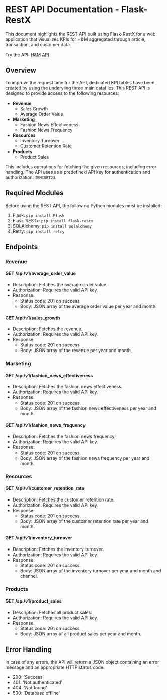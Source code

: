 # REST API Documentation - Flask-RestX

This document highlights the REST API built using Flask-RestX for a web application that visualizes KPIs for H&M aggregated through article, transaction, and customer data.

Try the API: [H&M API](api.maxharrison.de)

## Overview

To improve the request time for the API, dedicated KPI tables have been created by using the underyling three main datafiles. This REST API is designed to provide access to the following resources:

- **Revenue**
  - Sales Growth
  - Average Order Value
- **Marketing**
  - Fashion News Effectiveness
  - Fashion News Frequency
- **Resources**
  - Inventory Turnover
  - Customer Retention Rate
- **Products**
  - Product Sales

This includes operations for fetching the given resources, including error handling. The API uses as a predefined API key for authentication and authorization: `IEMCSBT23`.

## Required Modules

Before using the REST API, the following Python modules must be installed:

1. Flask: `pip install Flask`
2. Flask-RESTx: `pip install flask-restx`
3. SQLAlchemy: `pip install sqlalchemy`
4. Retry: `pip install retry`

## Endpoints

### Revenue

#### GET /api/v1/average_order_value

- Description: Fetches the average order value.
- Authorization: Requires the valid API key.
- Response:
  - Status code: 201 on success.
  - Body: JSON array of the average order value per year and month.

#### GET /api/v1/sales_growth

- Description: Fetches the revenue.
- Authorization: Requires the valid API key.
- Response:
  - Status code: 201 on success.
  - Body: JSON array of the revenue per year and month.

### Marketing

#### GET /api/v1/fashion_news_effectiveness

- Description: Fetches the fashion news effectiveness.
- Authorization: Requires the valid API key.
- Response:
  - Status code: 201 on success.
  - Body: JSON array of the fashion news effectiveness per year and month.
  
#### GET /api/v1/fashion_news_frequency

- Description: Fetches the fashion news frequency.
- Authorization: Requires the valid API key.
- Response:
  - Status code: 201 on success.
  - Body: JSON array of the fashion news frequency per year and month.

### Resources

#### GET /api/v1/customer_retention_rate

- Description: Fetches the customer retention rate.
- Authorization: Requires the valid API key.
- Response:
  - Status code: 201 on success.
  - Body: JSON array of the customer retention rate per year and month.

#### GET /api/v1/inventory_turnover

- Description: Fetches the inventory turnover.
- Authorization: Requires the valid API key.
- Response:
  - Status code: 201 on success.
  - Body: JSON array of the inventory turnover per year and month and channel.
  
### Products

#### GET /api/v1/product_sales

- Description: Fetches all product sales.
- Authorization: Requires the valid API key.
- Response:
  - Status code: 201 on success.
  - Body: JSON array of all product sales per year and month.

## Error Handling

In case of any errors, the API will return a JSON object containing an error message and an appropriate HTTP status code.
  - 200: 'Success'
  - 401: 'Not authenticated'
  - 404: 'Not found'
  - 500: 'Database offline'
